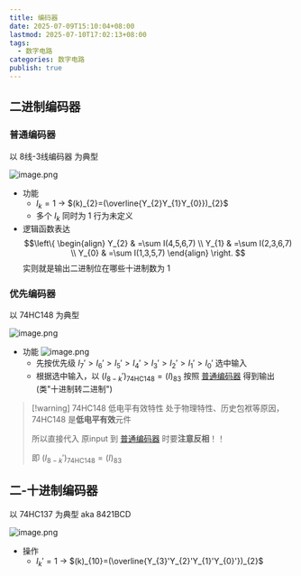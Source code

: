 ```yaml
---
title: 编码器
date: 2025-07-09T15:10:04+08:00
lastmod: 2025-07-10T17:02:13+08:00
tags:
  - 数字电路
categories: 数字电路
publish: true
---
```


## 二进制编码器

### 普通编码器

以 8线-3线编码器 为典型

![image.png](https://s2.loli.net/2025/07/09/ys69Bj38FQICG1w.png)

- 功能
	- $I_{k}=1$ $\to$ $(k)_{2}=(\overline{Y_{2}Y_{1}Y_{0}})_{2}$
	- 多个 $I_{k}$ 同时为 $1$ 行为未定义
- 逻辑函数表达 $$\left\{ \begin{align} Y_{2} & =\sum I(4,5,6,7) \\ Y_{1} & =\sum I(2,3,6,7) \\ Y_{0} & =\sum I(1,3,5,7) \end{align} \right. $$
	实则就是输出二进制位在哪些十进制数为 $1$

### 优先编码器

以 74HC148 为典型

![image.png](https://s2.loli.net/2025/07/09/kNZC2aEYocRnGHS.png)


- 功能
	![image.png](https://s2.loli.net/2025/07/09/IinQspLc8u6ydMJ.png)
	- 先按优先级 $I_{7}'>I_{6}'>I_{5}'>I_{4}'>I_{3}'>I_{2}'>I_{1}'>I_{0}'$ 选中输入
	- 根据选中输入，以 $(I_{8-k}')_{\mathrm{74HC148}}=(I)_{83}$ 按照 [普通编码器](%E7%BC%96%E7%A0%81%E5%99%A8.md#) 得到输出 (类"十进制转二进制")

>[!warning] 74HC148 低电平有效特性
>处于物理特性、历史包袱等原因，74HC148 是**低电平有效**元件
>
>所以直接代入 原input 到 [普通编码器](%E7%BC%96%E7%A0%81%E5%99%A8.md#) 时要**注意反相**！！
>
>即 $(I_{8-k}')_{\mathrm{74HC148}}=(I)_{83}$

## 二-十进制编码器


以 74HC137 为典型 aka 8421BCD

![image.png](https://s2.loli.net/2025/07/09/9yqxuckUCV7MH6l.png)

- 操作
	- $I_{k}'=1$ $\to$ $(k)_{10}=(\overline{Y_{3}'Y_{2}'Y_{1}'Y_{0}'})_{2}$
